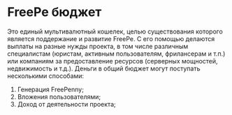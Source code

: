 # FreePe бюджет
Это единый мультивалютный кошелек, целью существования которого является поддержание и развитие FreePe. С его помощью делаются выплаты на разные нужды проекта, в том числе различным специалистам (юристам, активным пользователям, фрилансерам и т.п.) или компаниям за предоставление ресурсов (серверных мощностей, недвижимость и т.д.). Деньги в общий бюджет могут поступать несколькими способами:
1. Генерация FreePenny;
2. Вложения пользователями;
3. Доход от деятельности проекта;

